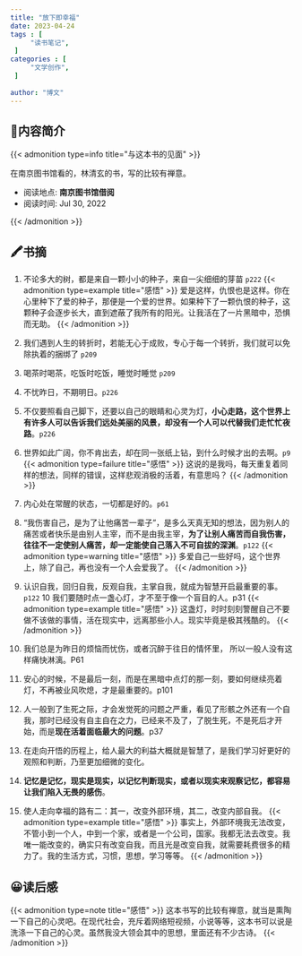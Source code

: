 ```yaml
---
title: "放下即幸福"
date: 2023-04-24
tags : [                                    
     "读书笔记",
 ]
categories : [                              
     "文学创作",
 ]
 
author: "博文" 
---
```


## 📜**内容简介**

{{< admonition type=info title="与这本书的见面"  >}}

 在南京图书馆看的，林清玄的书，写的比较有禅意。

- 阅读地点:  **南京图书馆借阅**
- 阅读时间:  Jul 30, 2022

{{< /admonition >}}

## 🖍️书摘

1.  不论多大的树，都是来自一颗小小的种子，来自一尖细细的芽苗 `p222`
   {{< admonition type=example  title="感悟"  >}}
   爱是这样，仇恨也是这样。你在心里种下了爱的种子，那便是一个爱的世界。如果种下了一颗仇恨的种子，这颗种子会逐步长大，直到遮蔽了我所有的阳光。让我活在了一片黑暗中，恐惧而无助。
   {{< /admonition >}}
2.  我们遇到人生的转折时，若能无心于成败，专心于每一个转折，我们就可以免除执着的捆绑了 `p209`
3.  喝茶时喝茶，吃饭时吃饭，睡觉时睡觉 `p209`
4.  不忧昨日，不期明日。`p226`
5.  不仅要照看自己脚下，还要以自己的眼睛和心灵为灯，**小心走路，这个世界上有许多人可以告诉我们远处美丽的风景，却没有一个人可以代替我们走忙忙夜路**。`p226`

6.  世界如此广阔，你不肯出去，却在同一张纸上钻，到什么时候才出的去啊。`p9`
  {{< admonition type=failure  title="感悟"  >}}
   这说的是我吗，每天重复着同样的想法，同样的错误，这样悲观消极的活着，有意思吗？
   {{< /admonition >}}
7.  内心处在常醒的状态，一切都是好的。`p61`
8.  “我伤害自己，是为了让他痛苦一辈子”，是多么天真无知的想法，因为别人的痛苦或者快乐是由别人主宰，而不是由我主宰，**为了让别人痛苦而自我伤害，往往不一定使别人痛苦，却一定能使自己落入不可自拔的深渊**。`p122`
  {{< admonition type=warning  title="感悟"  >}}
   多爱自己一些好吗，这个世界上，除了自己，再也没有一个人会爱我了。
   {{< /admonition >}}
9.  认识自我，回归自我，反观自我，主掌自我，就成为智慧开启最重要的事。`p122`
10  我们要随时点一盏心灯，才不至于像一个盲目的人。p31
   {{< admonition type=example  title="感悟"  >}}
   这盏灯，时时刻刻警醒自己不要做不该做的事情，活在现实中，远离那些小人。现实毕竟是极其残酷的。
   {{< /admonition >}}

11.  我们总是为昨日的烦恼而忧伤，或者沉醉于往日的情怀里， 所以一般人没有这样痛快淋漓。P61
12.  安心的时候，不是最后一刻，而是在黑暗中点灯的那一刻，要如何继续亮着灯，不再被业风吹熄，才是最重要的。p101
13.  人一般到了生死之际，才会发觉死的问题之严重，看见了形骸之外还有一个自我，那时已经没有自主自在之力，已经来不及了，了脱生死，不是死后才开始，而是**现在活着面临最大的问题**。p37
14.  在走向开悟的历程上，给人最大的利益大概就是智慧了，是我们学习好更好的观照和判断，乃至更加细微的变化。
15.  **记忆是记忆，现实是现实，以记忆判断现实，或者以现实来观察记忆，都容易让我们陷入无畏的感伤**。
16.  使人走向幸福的路有二：其一，改变外部环境，其二，改变内部自我。
   {{< admonition type=example  title="感悟"  >}}
事实上，外部环境我无法改变，不管小到一个人，中到一个家，或者是一个公司，国家。我都无法去改变。我唯一能改变的，确实只有改变自我，而且光是改变自我，就需要耗费很多的精力了。我的生活方式，习惯，思想，学习等等。
   {{< /admonition >}}

## 😀读后感

{{< admonition type=note title="感悟"  >}}
这本书写的比较有禅意，就当是熏陶一下自己的心灵吧。在现代社会，充斥着网络短视频，小说等等，这本书可以说是洗涤一下自己的心灵。虽然我没大领会其中的思想，里面还有不少古诗。
{{< /admonition >}}

